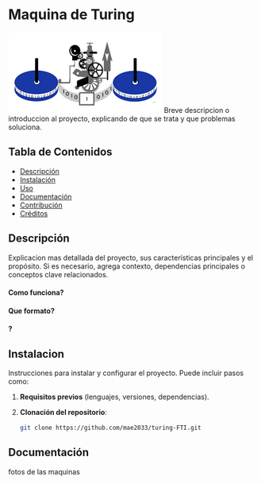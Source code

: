 # Maquina de Turing
![Maquina de Turing](./src/resources/img/turingMachine.png)
Breve descripcion o introduccion al proyecto, explicando de que se trata y que problemas soluciona.

## Tabla de Contenidos
- [Descripción](#descripción)
- [Instalación](#instalación)
- [Uso](#uso)
- [Documentación](#documentación)
- [Contribución](#contribución)
- [Créditos](#créditos)

## Descripción
Explicacion mas detallada del proyecto, sus características principales y el propósito. Si es necesario, agrega contexto, dependencias principales o conceptos clave relacionados.
#### Como funciona?
#### Que formato?
#### ?

## Instalacion
Instrucciones para instalar y configurar el proyecto. Puede incluir pasos como:

1. **Requisitos previos** (lenguajes, versiones, dependencias).

2. **Clonación del repositorio**:  
   ```bash
   git clone https://github.com/mae2033/turing-FTI.git

## Documentación
fotos de las maquinas 


